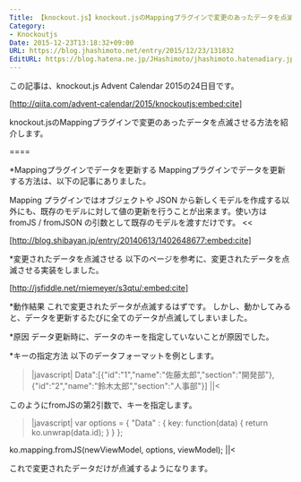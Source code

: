 ```yaml
---
Title: 【knockout.js】knockout.jsのMappingプラグインで変更のあったデータを点滅させる方法
Category:
- Knockoutjs
Date: 2015-12-23T13:18:32+09:00
URL: https://blog.jhashimoto.net/entry/2015/12/23/131832
EditURL: https://blog.hatena.ne.jp/JHashimoto/jhashimoto.hatenadiary.jp/atom/entry/6653586347149581684
---
```


この記事は、knockout.js Advent Calendar 2015の24日目です。

[http://qiita.com/advent-calendar/2015/knockoutjs:embed:cite]

knockout.jsのMappingプラグインで変更のあったデータを点滅させる方法を紹介します。

====

*Mappingプラグインでデータを更新する
Mappingプラグインでデータを更新する方法は、以下の記事にありました。

>>
Mapping プラグインではオブジェクトや JSON から新しくモデルを作成する以外にも、既存のモデルに対して値の更新を行うことが出来ます。使い方は fromJS / fromJSON の引数として既存のモデルを渡すだけです。
<<

[http://blog.shibayan.jp/entry/20140613/1402648677:embed:cite]

*変更されたデータを点滅させる
以下のページを参考に、変更されたデータを点滅させる実装をしました。

[http://jsfiddle.net/rniemeyer/s3qtu/:embed:cite]

*動作結果
これで変更されたデータが点滅するはずです。
しかし、動かしてみると、データを更新するたびに全てのデータが点滅してしまいました。

*原因
データ更新時に、データのキーを指定していないことが原因でした。

*キーの指定方法
以下のデータフォーマットを例とします。
>|javascript|
Data":[{"id":"1","name":"佐藤太郎","section":"開発部"},{"id":"2","name":"鈴木太郎","section":"人事部"}]
||<

このようにfromJSの第2引数で、キーを指定します。
>|javascript|
var options = {
    "Data" : {
        key: function(data) {
            return ko.unwrap(data.id);
        }
    }
};

ko.mapping.fromJS(newViewModel, options, viewModel);
||<

これで変更されたデータだけが点滅するようになります。
